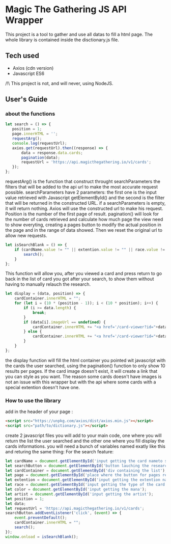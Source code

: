 # Magic The Gathering JS API Wrapper

This project is a tool to gather and use all datas to fill a html page. The whole library is contained inside the disctionary.js file.

## Tech used

* Axios (cdn version)
* Javascript ES6

/!\ This project is not, and will never, using NodeJS.


## User's Guide

### about the functions
 ```Javascript
 let search = () => {
    position = 1;
    page.innerHTML = '';
    requestArg();
    console.log(requestUrl);
    axios.get(requestUrl).then((response) => {
        data = response.data.cards;
        pagination(data);
        requestUrl = 'https://api.magicthegathering.io/v1/cards';
    });
}; 
```

requestArg() is the function that construct throught searchParameters the filters that will be added to the api url to make the most accurate request possible. searchParameters have 2 parameters: the first one is the input value retrieved with Javascript getElementById() and the second is the filter that will be returned in the constructed URL. if a searchParameters is empty, it will return nothing.
Axios will use the constructed url to make his request. Position is the number of the first page of result. pagination() will look for the number of cards retrieved and calculate how much page the view need to show everyting, creating a pages button to modify the actual position in the page and in the range of data showed. Then we reset the original url to allow new requests.

```Javascript
let isSearchBlank = () => {
    if (cardName.value != "" || extention.value != "" || race.value != "" || artist.value != "") {
        search();
    }
};
```
This function will allow you, after you viewed a card and press return to go back in the list of card you got after your search, to show them without having to manually relauch the research.

```Javascript
let display = (data, position) => { 
    cardContainer.innerHTML = "";
    for (let i = (10 * (position - 1)); i < (10 * position); i++) {
        if (i >= data.length) {
            break;
        }
        if (data[i].imageUrl == undefined) {
            cardContainer.innerHTML += "<a href='/card-viewer?id="+data[i].id+"'><div class='missing-card-image' ><p>"+data[i].name+"</p></div></a>";
        } else {
            cardContainer.innerHTML += "<a href='/card-viewer?id="+data[i].multiverseid+"'><img class='card-item' src="+data[i].imageUrl+" /></a>";
        }
    }
};
```

the display function will fill the html container you pointed wit javascript with the cards the user searched, using the pagination() function to only show 10 results per pages. If the card image doesn't exist, it will create a link that you can style as you want. The reason some cards doesn't have images is not an issue with this wrapper but with the api where some cards with a special extention doesn't have one.

### How to use the library

add in the header of your page : 
```html
<script src="https://unpkg.com/axios/dist/axios.min.js"></script>
<script src="path/to/dictionary.js"></script>
```
create 2 javascript files you will add to your main code, one where you will return the list the user searched and the other one where you fill display the cards informations. 
you will need a bunch of variables named exatly like this and returing the same thing: 
For the search feature: 
```Javascript
let cardName = document.getElementById('input getting the card nameto search');
let searchButton = document.getElementById('button lauching the research');
let cardContainer = document.getElementById('div containing the list');
let page = document.getElementById('place where the button for pages result will appear');
let extention = document.getElementById('input getting the extention name');
let race = document.getElementById('input getting the type of the card (artifact, creature, vampire,...');
let color = document.getElementById('input getting the mana');
let artist = document.getElementById('input getting the artist');
let position = 1;
let data;
let requestUrl = 'https://api.magicthegathering.io/v1/cards';
searchButton.addEventListener('click', (event) => {
    event.preventDefault();
    cardContainer.innerHTML = "";
    search();
});
window.onload = isSearchBlank();
```
